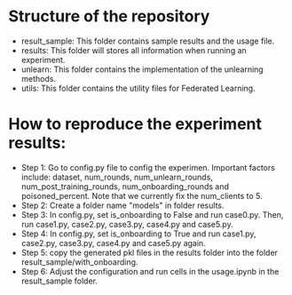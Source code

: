 # Structure of the repository
- result_sample: This folder contains sample results and the usage file.
- results: This folder will stores all information when running an experiment.
- unlearn: This folder contains the implementation of the unlearning methods.
- utils: This folder contains the utility files for Federated Learning.

# How to reproduce the experiment results:
- Step 1: Go to config.py file to config the experimen. Important factors include: dataset, num_rounds, num_unlearn_rounds, num_post_training_rounds, num_onboarding_rounds and poisoned_percent. Note that we currently fix the num_clients to 5.
- Step 2: Create a folder name "models" in folder results.
- Step 3: In config.py, set is_onboarding to False and run case0.py. Then, run case1.py, case2.py, case3.py, case4.py and case5.py.
- Step 4: In config.py, set is_onboarding to True and run case1.py, case2.py, case3.py, case4.py and case5.py again.
- Step 5: copy the generated pkl files in the results folder into the folder result_sample/with_onboarding.
- Step 6: Adjust the configuration and run cells in the usage.ipynb in the result_sample folder.